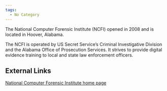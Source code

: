 ```yaml
---
tags:
  - No Category
---
```

The National Computer Forensic Institute (NCFI) opened in 2008 and is
located in Hoover, Alabama.

The NCFI is operated by US Secret Service’s Criminal Investigative
Division and the Alabama Office of Prosecution Services. It strives to
provide digital evidence training to local and state law enforcement
officers.

## External Links

[National Computer Forensic Institute home
page](https://www.ncfi.usss.gov/)